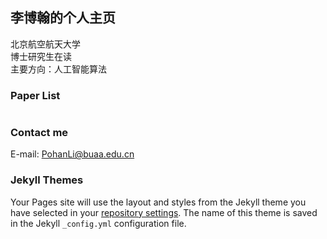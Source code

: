 ## 李博翰的个人主页

北京航空航天大学  
博士研究生在读  
主要方向：人工智能算法  

### Paper List

```markdown
```

### Contact me
E-mail: PohanLi@buaa.edu.cn  

### Jekyll Themes

Your Pages site will use the layout and styles from the Jekyll theme you have selected in your [repository settings](https://github.com/suzumiya98/suzumiya98.github.io/settings/pages). The name of this theme is saved in the Jekyll `_config.yml` configuration file.
